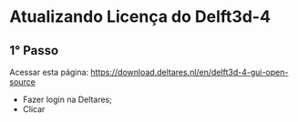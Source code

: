 # Atualizando Licença do Delft3d-4
## 1° Passo

Acessar esta página:
https://download.deltares.nl/en/delft3d-4-gui-open-source

- Fazer login na Deltares;
- Clicar 
